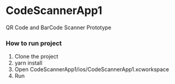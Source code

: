 # CodeScannerApp1
QR Code and BarCode Scanner Prototype

### How to run project

1. Clone the project
2. yarn install
3. Open CodeScannerApp1/ios/CodeScannerApp1.xcworkspace
4. Run
